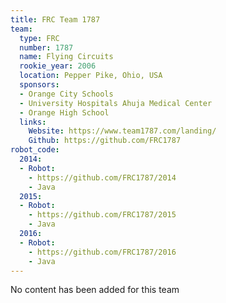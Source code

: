 ```yaml
---
title: FRC Team 1787
team:
  type: FRC
  number: 1787
  name: Flying Circuits
  rookie_year: 2006
  location: Pepper Pike, Ohio, USA
  sponsors:
  - Orange City Schools
  - University Hospitals Ahuja Medical Center
  - Orange High School
  links:
    Website: https://www.team1787.com/landing/
    Github: https://github.com/FRC1787
robot_code:
  2014:
  - Robot:
    - https://github.com/FRC1787/2014
    - Java
  2015:
  - Robot:
    - https://github.com/FRC1787/2015
    - Java
  2016:
  - Robot:
    - https://github.com/FRC1787/2016
    - Java
---
```


No content has been added for this team